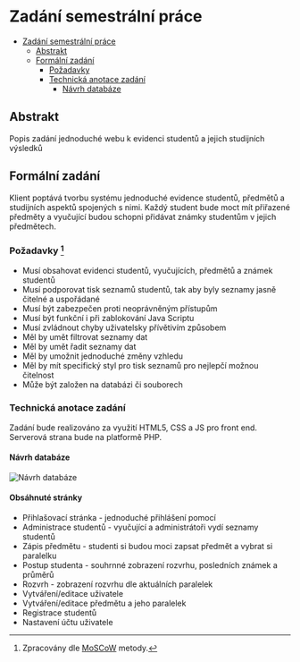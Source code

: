 # Zadání semestrální práce

- [Zadání semestrální práce](#zadání-semestrální-práce)
  - [Abstrakt](#abstrakt)
  - [Formální zadání](#formální-zadání)
    - [Požadavky](#požadavky-1)
    - [Technická anotace zadání](#technická-anotace-zadání)
      - [Návrh databáze](#návrh-databáze)

## Abstrakt

Popis zadání jednoduché webu k evidenci studentů a jejich studijních výsledků

## Formální zadání

Klient poptává tvorbu systému jednoduché evidence studentů, předmětů a studijních aspektů spojených s nimi.
Každý student bude moct mít přiřazené předměty a vyučující budou schopni přidávat známky studentům v jejich předmětech.

### Požadavky [^1]

- Musí obsahovat evidenci studentů, vyučujících, předmětů a známek studentů
- Musí podporovat tisk seznamů studentů, tak aby byly seznamy jasně čitelné a uspořádané
- Musí být zabezpečen proti neoprávněným přístupům
- Musí být funkční i při zablokování Java Scriptu
- Musí zvládnout chyby uživatelsky přívětivím způsobem
- Měl by umět filtrovat seznamy dat
- Měl by umět řadit seznamy dat
- Měl by umožnit jednoduché změny vzhledu
- Měl by mít specifický styl pro tisk seznamů pro nejlepčí možnou čitelnost
- Může být založen na databázi či souborech

[^1]: Zpracovány dle [MoSCoW](https://en.wikipedia.org/wiki/MoSCoW_method) metody.

### Technická anotace zadání

Zadání bude realizováno za využití HTML5, CSS a JS pro front end.
Serverová strana bude na platformě PHP.

<div style="page-break-after: always;"></div>

#### Návrh databáze

![Návrh databáze](https://cdn.discordapp.com/attachments/513038521192153093/892856858279280720/unknown.png)

#### Obsáhnuté stránky

- Přihlašovací stránka - jednoduché přihlášení pomocí
- Administrace studentů - vyučující a administrátoři vydí seznamy studentů
- Zápis předmětu - studenti si budou moci zapsat předmět a vybrat si paralelku
- Postup studenta - souhrnné zobrazení rozvrhu, posledních známek a průměrů
- Rozvrh - zobrazení rozvrhu dle aktuálních paralelek
- Vytváření/editace uživatele
- Vytváření/editace předmětu a jeho paralelek
- Registrace studentů
- Nastavení účtu uživatele
